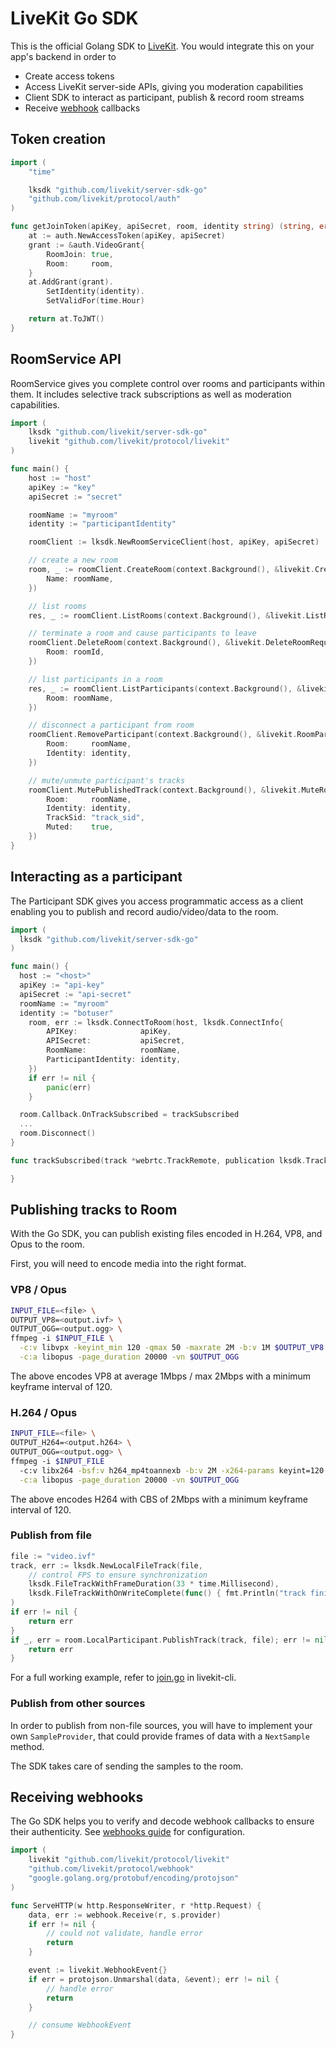 # LiveKit Go SDK

This is the official Golang SDK to [LiveKit](https://docs.livekit.io). You would integrate this on your app's backend in order to

- Create access tokens
- Access LiveKit server-side APIs, giving you moderation capabilities
- Client SDK to interact as participant, publish & record room streams
- Receive [webhook](https://docs.livekit.io/guides/webhooks/) callbacks

## Token creation

```go
import (
	"time"

	lksdk "github.com/livekit/server-sdk-go"
	"github.com/livekit/protocol/auth"
)

func getJoinToken(apiKey, apiSecret, room, identity string) (string, error) {
	at := auth.NewAccessToken(apiKey, apiSecret)
	grant := &auth.VideoGrant{
		RoomJoin: true,
		Room:     room,
	}
	at.AddGrant(grant).
		SetIdentity(identity).
		SetValidFor(time.Hour)

	return at.ToJWT()
}
```

## RoomService API

RoomService gives you complete control over rooms and participants within them. It includes selective track subscriptions as well as moderation capabilities.

```go
import (
	lksdk "github.com/livekit/server-sdk-go"
	livekit "github.com/livekit/protocol/livekit"
)

func main() {
	host := "host"
	apiKey := "key"
	apiSecret := "secret"

	roomName := "myroom"
	identity := "participantIdentity"

    roomClient := lksdk.NewRoomServiceClient(host, apiKey, apiSecret)

    // create a new room
    room, _ := roomClient.CreateRoom(context.Background(), &livekit.CreateRoomRequest{
		Name: roomName,
	})

    // list rooms
    res, _ := roomClient.ListRooms(context.Background(), &livekit.ListRoomsRequest{})

    // terminate a room and cause participants to leave
    roomClient.DeleteRoom(context.Background(), &livekit.DeleteRoomRequest{
		Room: roomId,
	})

    // list participants in a room
    res, _ := roomClient.ListParticipants(context.Background(), &livekit.ListParticipantsRequest{
		Room: roomName,
	})

    // disconnect a participant from room
    roomClient.RemoveParticipant(context.Background(), &livekit.RoomParticipantIdentity{
		Room:     roomName,
		Identity: identity,
	})

    // mute/unmute participant's tracks
    roomClient.MutePublishedTrack(context.Background(), &livekit.MuteRoomTrackRequest{
		Room:     roomName,
		Identity: identity,
		TrackSid: "track_sid",
		Muted:    true,
	})
}
```

## Interacting as a participant

The Participant SDK gives you access programmatic access as a client enabling you to publish and record audio/video/data to the room.

```go
import (
  lksdk "github.com/livekit/server-sdk-go"
)

func main() {
  host := "<host>"
  apiKey := "api-key"
  apiSecret := "api-secret"
  roomName := "myroom"
  identity := "botuser"
	room, err := lksdk.ConnectToRoom(host, lksdk.ConnectInfo{
		APIKey:              apiKey,
		APISecret:           apiSecret,
		RoomName:            roomName,
		ParticipantIdentity: identity,
	})
	if err != nil {
		panic(err)
	}

  room.Callback.OnTrackSubscribed = trackSubscribed
  ...
  room.Disconnect()
}

func trackSubscribed(track *webrtc.TrackRemote, publication lksdk.TrackPublication, rp *lksdk.RemoteParticipant) {

}
```

## Publishing tracks to Room

With the Go SDK, you can publish existing files encoded in H.264, VP8, and Opus to the room.

First, you will need to encode media into the right format.

### VP8 / Opus

```bash
INPUT_FILE=<file> \
OUTPUT_VP8=<output.ivf> \
OUTPUT_OGG=<output.ogg> \
ffmpeg -i $INPUT_FILE \
  -c:v libvpx -keyint_min 120 -qmax 50 -maxrate 2M -b:v 1M $OUTPUT_VP8 \
  -c:a libopus -page_duration 20000 -vn $OUTPUT_OGG
```

The above encodes VP8 at average 1Mbps / max 2Mbps with a minimum keyframe interval of 120.  

### H.264 / Opus

```bash
INPUT_FILE=<file> \
OUTPUT_H264=<output.h264> \
OUTPUT_OGG=<output.ogg> \
ffmpeg -i $INPUT_FILE
  -c:v libx264 -bsf:v h264_mp4toannexb -b:v 2M -x264-params keyint=120 -max_delay 0 -bf 0 $OUTPUT_H264 \
  -c:a libopus -page_duration 20000 -vn $OUTPUT_OGG
```

The above encodes H264 with CBS of 2Mbps with a minimum keyframe interval of 120.

### Publish from file

```go
file := "video.ivf"
track, err := lksdk.NewLocalFileTrack(file,
	// control FPS to ensure synchronization
	lksdk.FileTrackWithFrameDuration(33 * time.Millisecond),
	lksdk.FileTrackWithOnWriteComplete(func() { fmt.Println("track finished") }),
)
if err != nil {
    return err
}
if _, err = room.LocalParticipant.PublishTrack(track, file); err != nil {
    return err
}
```

For a full working example, refer to [join.go](https://github.com/livekit/livekit-cli/blob/main/cmd/livekit-cli/join.go) in livekit-cli.

### Publish from other sources

In order to publish from non-file sources, you will have to implement your own `SampleProvider`, that could provide frames of data with a `NextSample` method.

The SDK takes care of sending the samples to the room.

## Receiving webhooks

The Go SDK helps you to verify and decode webhook callbacks to ensure their authenticity.
See [webhooks guide](https://docs.livekit.io/guides/webhooks) for configuration.

```go
import (
	livekit "github.com/livekit/protocol/livekit"
	"github.com/livekit/protocol/webhook"
	"google.golang.org/protobuf/encoding/protojson"
)

func ServeHTTP(w http.ResponseWriter, r *http.Request) {
	data, err := webhook.Receive(r, s.provider)
	if err != nil {
		// could not validate, handle error
		return
	}

	event := livekit.WebhookEvent{}
	if err = protojson.Unmarshal(data, &event); err != nil {
		// handle error
		return
	}

	// consume WebhookEvent
}
```
